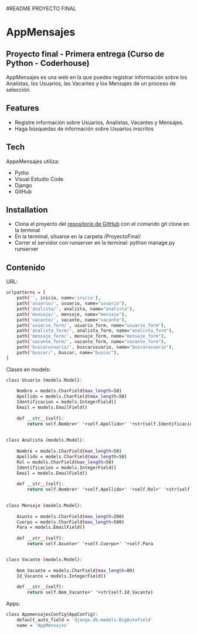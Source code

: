#README PROYECTO FINAL

# AppMensajes
## Proyecto final - Primera entrega (Curso de Python - Coderhouse)
AppMensajes es una web en la que puedes registrar información sobre los Analistas, los Usuarios, las Vacantes y los Mensajes de un proceso de selección. 

## Features

- Registre información sobre Usuarios, Analistas, Vacantes y  Mensajes.
- Haga búsquedas de información sobre Usuarios inscritos


## Tech

AppeMensajes utiliza:

- Pytho
- Visual Estudio Code
- Django
- GitHub

## Installation

- Clona el proyecto del [repositorio de GitHub](https://github.com/JohnatanTaborda/PROYECTO_FINAL.git )  con el comando git clone en la terminal
- En la terminal, situarse en la carpeta /ProyectoFinal/
- Correr el servidor con runserver en la terminal: python manage.py runserver

## Contenido

URL:

```sh
urlpatterns = [
    path('', inicio, name='inicio'),
    path('usuario/', usuario, name="usuario"),
    path('analista/', analista, name="analista"),
    path('mensaje/', mensaje, name="mensaje"),
    path('vacante/', vacante, name="vacante"),
    path('usuario_form/', usuario_form, name="usuario_form"),
    path('analista_form/', analista_form, name="analista_form"),
    path('mensaje_form/', mensaje_form, name="mensaje_form"),
    path('vacante_form/', vacante_form, name="vacante_form"),
    path('buscarusuario/', buscarusuario, name="buscarusuario"),
    path('buscar/', buscar, name="buscar"),
]
```

Clases en models:

```sh
class Usuario (models.Model):
    
    Nombre = models.CharField(max_length=50)
    Apellido = models.CharField(max_length=50)
    Identificacion = models.IntegerField()
    Email = models.EmailField()
    
    def __str__(self):
        return self.Nombre+" "+self.Apellido+" "+str(self.Identificacion)+" "+self.Email
    
    
class Analista (models.Model):
    
    Nombre = models.CharField(max_length=50)
    Apellido = models.CharField(max_length=50)
    Rol = models.CharField(max_length=50)
    Identificacion = models.IntegerField()
    Email = models.EmailField()
    
    def __str__(self):
        return self.Nombre+" "+self.Apellido+" "+self.Rol+" "+str(self.Identificacion)+" "+self.Email
    

class Mensaje (models.Model):
    
    Asunto = models.CharField(max_length=200)
    Cuerpo = models.CharField(max_length=500)
    Para = models.EmailField()
    
    def __str__(self):
        return self.Asunto+" "+self.Cuerpo+" "+self.Para


class Vacante (models.Model):
    
    Nom_Vacante = models.CharField(max_length=80)
    Id_Vacante = models.IntegerField()
    
    def __str__(self):
        return self.Nom_Vacante+" "+str(self.Id_Vacante)
```

Apps:

```sh
class AppmensajesConfig(AppConfig):
    default_auto_field = 'django.db.models.BigAutoField'
    name = 'AppMensajes'

```

